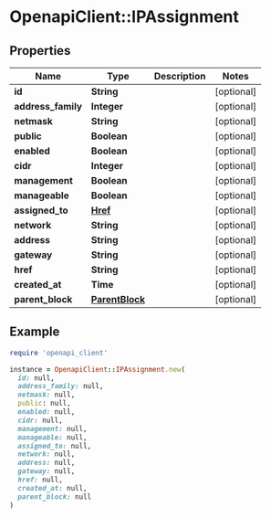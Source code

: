 # OpenapiClient::IPAssignment

## Properties

| Name | Type | Description | Notes |
| ---- | ---- | ----------- | ----- |
| **id** | **String** |  | [optional] |
| **address_family** | **Integer** |  | [optional] |
| **netmask** | **String** |  | [optional] |
| **public** | **Boolean** |  | [optional] |
| **enabled** | **Boolean** |  | [optional] |
| **cidr** | **Integer** |  | [optional] |
| **management** | **Boolean** |  | [optional] |
| **manageable** | **Boolean** |  | [optional] |
| **assigned_to** | [**Href**](Href.md) |  | [optional] |
| **network** | **String** |  | [optional] |
| **address** | **String** |  | [optional] |
| **gateway** | **String** |  | [optional] |
| **href** | **String** |  | [optional] |
| **created_at** | **Time** |  | [optional] |
| **parent_block** | [**ParentBlock**](ParentBlock.md) |  | [optional] |

## Example

```ruby
require 'openapi_client'

instance = OpenapiClient::IPAssignment.new(
  id: null,
  address_family: null,
  netmask: null,
  public: null,
  enabled: null,
  cidr: null,
  management: null,
  manageable: null,
  assigned_to: null,
  network: null,
  address: null,
  gateway: null,
  href: null,
  created_at: null,
  parent_block: null
)
```

